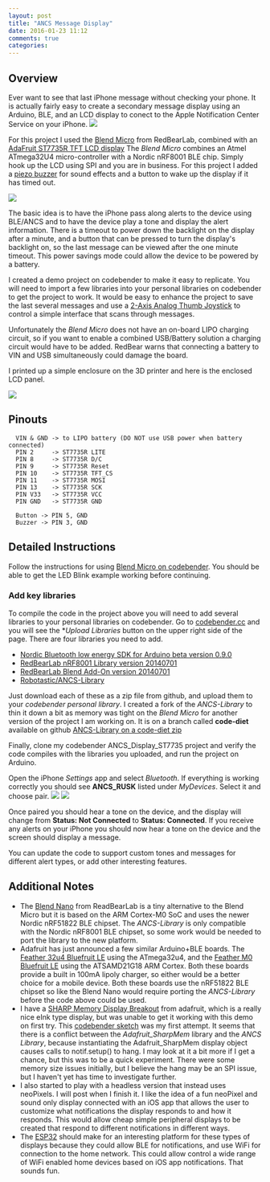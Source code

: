 ```yaml
---
layout: post
title: "ANCS Message Display"
date: 2016-01-23 11:12
comments: true
categories: 
---
```


## Overview
Ever want to see that last iPhone message without checking your phone. It is actually fairly easy to create a secondary message display using an Arduino, BLE, and an LCD display to conect to the Apple Notification Center Service on your iPhone.
<img src="https://s3.amazonaws.com/rwx-blog/IMG_6097.JPG">

For this project I used the <a href="http://redbearlab.com/blendmicro/" target="_blank">Blend Micro</a> from  RedBearLab, combined with an <a href="https://www.adafruit.com/product/358" target="_blank">AdaFruit ST7735R TFT LCD display</a>  The *Blend Micro* combines an Atmel ATmega32U4 micro-controller with a Nordic nRF8001 BLE chip. Simply hook up the LCD using SPI and you are in business. For this project I added a <a href="https://www.adafruit.com/products/160">piezo buzzer</a> for sound effects and a button to wake up the display if it has timed out.

<img src="//s3.amazonaws.com/rwx-blog/IMG_6098.JPG">

The basic idea is to have the iPhone pass along alerts to the device using BLE/ANCS and to have the device play a tone and display the alert information. There is a timeout to power down the backlight on the display after a minute, and a button that can be pressed to turn the display's backlight on, so the last message can be viewed after the one minute timeout.  This power savings mode could allow the device to be powered by a battery.

I created a demo project on <a herf="https://codebender.cc/sketch:222511" target="_blank">codebender</a> to make it easy to replicate. You will need to import a few libraries into your personal libraries on codebender to get the project to work. It would be easy to enhance the project to save the last several messages and use a <a href="https://www.adafruit.com/product/444">2-Axis Analog Thumb Joystick</a> to control a simple interface that scans through messages.

Unfortunately the *Blend Micro* does not have an on-board LIPO charging circuit, so if you want to enable a combined USB/Battery solution a charging circuit would have to be added. RedBear warns that connecting a battery to VIN and USB simultaneously could damage the board.

I printed up a simple enclosure on the 3D printer and here is the enclosed LCD panel.

<img src="https://s3.amazonaws.com/rwx-blog/IMG_6111.JPG">

## Pinouts
```
  VIN & GND -> to LIPO battery (DO NOT use USB power when battery connected)
  PIN 2     -> ST7735R LITE
  PIN 8     -> ST7735R D/C
  PIN 9     -> ST7735R Reset
  PIN 10    -> ST7735R TFT_CS
  PIN 11    -> ST7735R MOSI
  PIN 13    -> ST7735R SCK
  PIN V33   -> ST7735R VCC
  PIN GND   -> ST7735R GND

  Button -> PIN 5, GND
  Buzzer -> PIN 3, GND

```
  
## Detailed Instructions

Follow the instructions for using <a href="http://redbearlab.com/quick-start-codebender" target="_blank">Blend Micro on codebender</a>. You should be able to get the LED Blink example working before continuing.

### Add key libraries
To compile the code in the project above you will need to add several libraries to your personal libraries on codebender. Go to  <a href="https://codebender.cc" target="_blank">codebender.cc</a> and you will see the **Upload Libraries* button on the upper right side of the page. There are four libraries you need to add.

* <a href="https://github.com/NordicSemiconductor/ble-sdk-arduino" target="_blank">Nordic Bluetooth low energy SDK for Arduino beta version 0.9.0</a>
* <a href="https://github.com/RedBearLab/nRF8001/" target="_blank">RedBearLab nRF8001 Library version 20140701</a>
* <a href="https://github.com/RedBearLab/nRF8001/" target="_blank">RedBearLab Blend Add-On version 20140701</a>
* <a href="https://github.com/robotastic/ANCS-Library" target="_blank">Robotastic/ANCS-Library</a>

Just download each of these as a zip file from github, and upload them to your *codebender personal library*. I created a fork of the *ANCS-Library* to thin it down a bit as memory was tight on the *Blend Micro* for another version of the project I am working on. It is on a branch called **code-diet** available on github  <a href="//github.com/fooqri/ANCS-Library/archive/code-diet.zip">ANCS-Library on a code-diet zip</a>

Finally, clone my <a herf="https://codebender.cc/sketch:222511" target="_blank">codebender ANCS_Display_ST7735 project</a> and verify the code compiles with the libraries you uploaded, and run the project on Arduino.

Open the iPhone  *Settings* app and select *Bluetooth*. If everything is working correctly you should see **ANCS_RUSK** listed under *MyDevices*. Select it and choose pair.
<img src="https://s3.amazonaws.com/rwx-blog/IMG_6095.PNG">
<img src="https://s3.amazonaws.com/rwx-blog/IMG_6094.PNG">

Once paired you should hear a tone on the device, and the display will change from **Status: Not Connected** to **Status: Connected**.  If you receive any alerts on your iPhone you should now hear a tone on the device and the screen should display a message.

You can update the code to support custom tones and messages for different alert types, or add other interesting features. 


## Additional Notes
* The <a href="http://redbearlab.com/blenano/">Blend Nano</a> from ReadBearLab is a tiny alternative to the Blend Micro but it is based on the ARM Cortex-M0 SoC and uses the newer Nordic nRF51822 BLE chipset. The *ANCS-Library* is only compatible with the Nordic nRF8001 BLE chipset, so some work would be needed to port the library to the new platform.
* Adafruit has just announced a few similar Arduino+BLE boards. The <a href="https://www.adafruit.com/products/2829">Feather 32u4 Bluefruit LE</a> using the ATmega32u4, and the <a href="https://www.adafruit.com/products/2995">Feather M0 Bluefruit LE</a> using the ATSAMD21G18 ARM Cortex. Both these boards provide a built in 100mA lipoly charger, so either would be a better choice for a mobile device. Both these boards use the  nRF51822 BLE chipset so like the Blend Nano would require porting the *ANCS-Library* before the code above could be used.
* I have a <a href="https://www.adafruit.com/products/1393">SHARP Memory Display Breakout</a> from adafruit, which is a really nice eInk type display, but was unable to get it working with this demo on first try. This <a href="https://codebender.cc/sketch:220214">codebender sketch</a> was my first attempt. It seems that there is a conflict between the *Adafruit_SharpMem* library and the *ANCS Library*, because instantiating the Adafruit_SharpMem display object causes calls to notif.setup() to hang. I may look at it a bit more if I get a chance, but this was to be a quick experiment. There were some memory size issues initially, but I believe the hang may be an SPI issue, but I haven't yet has time to investigate further.
* I also started to play with a headless version that instead uses neoPixels. I will post when I finish it. I like the idea of a fun neoPixel and sound only display connected with an iOS app that allows the user to customize what notifications the display responds to and how it responds. This would allow cheap simple peripheral displays to be created that respond to different notifications in different ways.
* The <a href="http://makezine.com/2015/12/09/meet-esp32-new-big-brother-to-iot-board-esp8266/">ESP32</a> should make for an interesting platform for these types of displays because they could allow BLE for notifications, and use WiFi for connection to the home network. This could allow control a wide range of WiFi enabled home devices based on iOS app notifications. That sounds fun.  